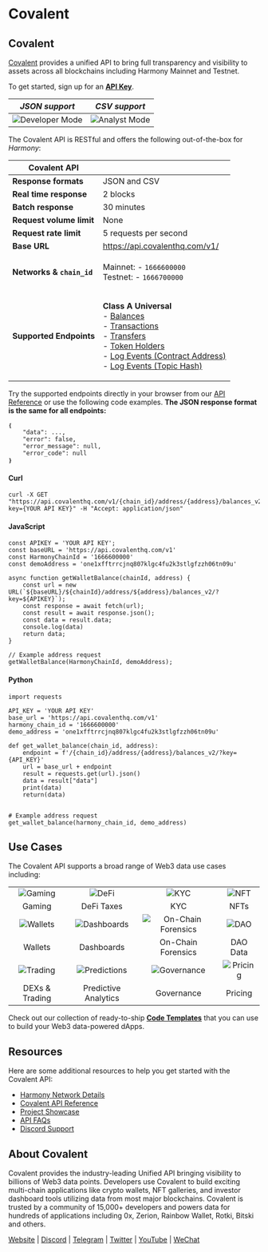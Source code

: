 # Covalent

## Covalent

[Covalent](https://www.covalenthq.com) provides a unified API to bring full transparency and visibility to assets across all blockchains including Harmony Mainnet and Testnet.

To get started, sign up for an [**API Key**](https://www.covalenthq.com/platform/).

|                                        _JSON support_                                        |                                       _CSV support_                                      |
| :------------------------------------------------------------------------------------------: | :--------------------------------------------------------------------------------------: |
| ![Developer Mode](https://www.covalenthq.com/static/images/partner-docs/developer\_mode.png) | ![Analyst Mode](https://www.covalenthq.com/static/images/partner-docs/analyst\_mode.png) |

The Covalent API is RESTful and offers the following out-of-the-box for _Harmony_:

| **Covalent API**          |                                                                                                                                                                                                                                                                                                                                                                                                                                                                                                                                                                                                                                                                                                                                                                                                                                                                                                                                                                                                                                                                                                                                                                                          |
| ------------------------- | ---------------------------------------------------------------------------------------------------------------------------------------------------------------------------------------------------------------------------------------------------------------------------------------------------------------------------------------------------------------------------------------------------------------------------------------------------------------------------------------------------------------------------------------------------------------------------------------------------------------------------------------------------------------------------------------------------------------------------------------------------------------------------------------------------------------------------------------------------------------------------------------------------------------------------------------------------------------------------------------------------------------------------------------------------------------------------------------------------------------------------------------------------------------------------------------- |
| **Response formats**      | JSON and CSV                                                                                                                                                                                                                                                                                                                                                                                                                                                                                                                                                                                                                                                                                                                                                                                                                                                                                                                                                                                                                                                                                                                                                                             |
| **Real time response**    | 2 blocks                                                                                                                                                                                                                                                                                                                                                                                                                                                                                                                                                                                                                                                                                                                                                                                                                                                                                                                                                                                                                                                                                                                                                                                 |
| **Batch response**        | 30 minutes                                                                                                                                                                                                                                                                                                                                                                                                                                                                                                                                                                                                                                                                                                                                                                                                                                                                                                                                                                                                                                                                                                                                                                               |
| **Request volume limit**  | None                                                                                                                                                                                                                                                                                                                                                                                                                                                                                                                                                                                                                                                                                                                                                                                                                                                                                                                                                                                                                                                                                                                                                                                     |
| **Request rate limit**    | 5 requests per second                                                                                                                                                                                                                                                                                                                                                                                                                                                                                                                                                                                                                                                                                                                                                                                                                                                                                                                                                                                                                                                                                                                                                                    |
| **Base URL**              | https://api.covalenthq.com/v1/                                                                                                                                                                                                                                                                                                                                                                                                                                                                                                                                                                                                                                                                                                                                                                                                                                                                                                                                                                                                                                                                                                                                                           |
| **Networks & `chain_id`** | <p>Mainnet: - <code>1666600000</code><br>Testnet: - <code>1666700000</code></p>                                                                                                                                                                                                                                                                                                                                                                                                                                                                                                                                                                                                                                                                                                                                                                                                                                                                                                                                                                                                                                                                                                          |
| **Supported Endpoints**   | <p><strong>Class A Universal</strong><br>- <a href="https://www.covalenthq.com/docs/api/#/0/Get%20token%20balances%20for%20address/USD/1666600000/?utm_source=harmony&#x26;utm_medium=partner-docs">Balances</a><br>- <a href="https://www.covalenthq.com/docs/api/#/0/Get%20transactions%20for%20address/USD/1666600000/?utm_source=harmony&#x26;utm_medium=partner-docs">Transactions</a><br>- <a href="https://www.covalenthq.com/docs/api/#/0/Get%20ERC20%20token%20transfers%20for%20address/USD/1666600000/?utm_source=harmony&#x26;utm_medium=partner-docs">Transfers</a><br>- <a href="https://www.covalenthq.com/docs/api/#/0/Get%20token%20holders%20as%20of%20any%20block%20height/USD/1666600000/?utm_source=harmony&#x26;utm_medium=partner-docs">Token Holders</a><br>- <a href="https://www.covalenthq.com/docs/api/#/0/Get%20log%20events%20by%20contract%20address/USD/1666600000/?utm_source=harmony&#x26;utm_medium=partner-docs">Log Events (Contract Address)</a><br>- <a href="https://www.covalenthq.com/docs/api/#/0/Get%20log%20events%20by%20topic%20hash(es)/USD/1666600000/?utm_source=harmony&#x26;utm_medium=partner-docs">Log Events (Topic Hash)</a></p> |

Try the supported endpoints directly in your browser from our [API Reference](https://covalenthq.com/docs/api/) or use the following code examples. **The JSON response format is the same for all endpoints:**

```
❴ 
    "data": ..., 
    "error": false,
    "error_message": null,
    "error_code": null
❵
```

#### Curl

```
curl -X GET "https://api.covalenthq.com/v1/{chain_id}/address/{address}/balances_v2/?key={YOUR API KEY}" -H "Accept: application/json"
```

#### JavaScript

```
const APIKEY = 'YOUR API KEY';
const baseURL = 'https://api.covalenthq.com/v1'
const HarmonyChainId = '1666600000'
const demoAddress = 'one1xfftrrcjnq807klgc4fu2k3stlgfzzh06tn09u'

async function getWalletBalance(chainId, address) {
    const url = new URL(`${baseURL}/${chainId}/address/${address}/balances_v2/?key=${APIKEY}`);
    const response = await fetch(url);
    const result = await response.json();
    const data = result.data;
    console.log(data)
    return data;
}

// Example address request
getWalletBalance(HarmonyChainId, demoAddress);
```

#### Python

```
import requests

API_KEY = 'YOUR API KEY'
base_url = 'https://api.covalenthq.com/v1'
harmony_chain_id = '1666600000'
demo_address = 'one1xfftrrcjnq807klgc4fu2k3stlgfzzh06tn09u'

def get_wallet_balance(chain_id, address):
    endpoint = f'/{chain_id}/address/{address}/balances_v2/?key={API_KEY}'
    url = base_url + endpoint
    result = requests.get(url).json()
    data = result["data"]
    print(data)
    return(data)


# Example address request
get_wallet_balance(harmony_chain_id, demo_address)
```

&#x20;

## Use Cases

The Covalent API supports a broad range of Web3 data use cases including:

|                                                                               |                                                                                       |                                                                                            |                                                                               |
| :---------------------------------------------------------------------------: | :-----------------------------------------------------------------------------------: | :----------------------------------------------------------------------------------------: | :---------------------------------------------------------------------------: |
|  ![Gaming](https://www.covalenthq.com/static/images/partner-docs/gaming.png)  |        ![DeFi](https://www.covalenthq.com/static/images/partner-docs/defi.png)        |            ![KYC](https://www.covalenthq.com/static/images/partner-docs/kyc.png)           |  ![NFT](https://www.covalenthq.com/static/images/partner-docs/nft\_icon.png)  |
|                                     Gaming                                    |                                       DeFi Taxes                                      |                                             KYC                                            |                                      NFTs                                     |
| ![Wallets](https://www.covalenthq.com/static/images/partner-docs/wallets.png) |  ![Dashboards](https://www.covalenthq.com/static/images/partner-docs/dashboards.png)  | ![On-Chain Forensics](https://www.covalenthq.com/static/images/partner-docs/forensics.png) |     ![DAO](https://www.covalenthq.com/static/images/partner-docs/dao.png)     |
|                                    Wallets                                    |                                       Dashboards                                      |                                     On-Chain Forensics                                     |                                    DAO Data                                   |
| ![Trading](https://www.covalenthq.com/static/images/partner-docs/trading.png) | ![Predictions](https://www.covalenthq.com/static/images/partner-docs/predictions.png) |     ![Governance](https://www.covalenthq.com/static/images/partner-docs/governance.png)    | ![Pricing](https://www.covalenthq.com/static/images/partner-docs/pricing.png) |
|                                 DEXs & Trading                                |                                  Predictive Analytics                                 |                                         Governance                                         |                                    Pricing                                    |

Check out our collection of ready-to-ship [**Code Templates**](https://covalenthq.notion.site/dbf062042f4a463a950f0047b9df9ec1?v=2f7a0d7267034526a641ce7215dd7512%2F%3Futm\_source%3Dharmony) that you can use to build your Web3 data-powered dApps.

&#x20;

## Resources

Here are some additional resources to help you get started with the Covalent API:

* [Harmony Network Details](https://www.covalenthq.com/docs/networks/harmony/)
* [Covalent API Reference](https://covalenthq.com/docs/api/)
* [Project Showcase](https://www.covalenthq.com/docs/project-showcase/)
* [API FAQs](https://www.covalenthq.com/docs/developer/faq/)
* [Discord Support](https://www.covalenthq.com/discord/)

&#x20;

## About Covalent

Covalent provides the industry-leading Unified API bringing visibility to billions of Web3 data points. Developers use Covalent to build exciting multi-chain applications like crypto wallets, NFT galleries, and investor dashboard tools utilizing data from most major blockchains. Covalent is trusted by a community of 15,000+ developers and powers data for hundreds of applications including 0x, Zerion, Rainbow Wallet, Rotki, Bitski and others.

[Website](https://www.covalenthq.com) | [Discord](https://covalenthq.com/discord/) | [Telegram](https://t.me/CovalentHQ) | [Twitter](https://twitter.com/covalent\_hq) | [YouTube](https://www.youtube.com/channel/UCGn-T9qPiXAx490Wr6WPbOw/) | [WeChat](https://mp.weixin.qq.com/s?\_\_biz=MzU0MzY5ODMzMg==\&mid=2247483899\&idx=1\&sn=9c1d4df3acc04bc35c429b244307d3c7\&chksm=fb063d08cc71b41e2da96b4747513acf2ab9182babe57c135e4a7d1fef9255eb3b310217835c\&token=2144505038\&lang=zh\_CN#rd)
